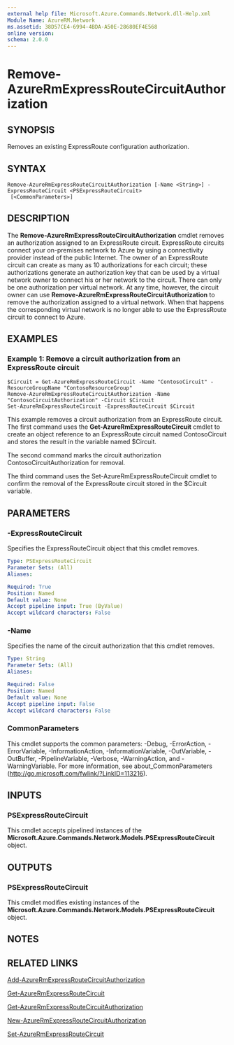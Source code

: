```yaml
---
external help file: Microsoft.Azure.Commands.Network.dll-Help.xml
Module Name: AzureRM.Network
ms.assetid: 38D57CE4-6994-4BDA-A50E-28680EF4E568
online version: 
schema: 2.0.0
---
```


# Remove-AzureRmExpressRouteCircuitAuthorization

## SYNOPSIS
Removes an existing ExpressRoute configuration authorization.

## SYNTAX

```
Remove-AzureRmExpressRouteCircuitAuthorization [-Name <String>] -ExpressRouteCircuit <PSExpressRouteCircuit>
 [<CommonParameters>]
```

## DESCRIPTION
The **Remove-AzureRmExpressRouteCircuitAuthorization** cmdlet removes an authorization assigned to
an ExpressRoute circuit. ExpressRoute circuits connect your on-premises network to Azure by using a
connectivity provider instead of the public Internet. The owner of an ExpressRoute circuit can
create as many as 10 authorizations for each circuit; these authorizations generate an
authorization key that can be used by a virtual network owner to connect his or her network to the
circuit. There can only be one authorization per virtual network. At any time, however, the circuit
owner can use **Remove-AzureRmExpressRouteCircuitAuthorization** to remove the authorization
assigned to a virtual network. When that happens the corresponding virtual network is no longer
able to use the ExpressRoute circuit to connect to Azure.

## EXAMPLES

### Example 1: Remove a circuit authorization from an ExpressRoute circuit
```
$Circuit = Get-AzureRmExpressRouteCircuit -Name "ContosoCircuit" -ResourceGroupName "ContosoResourceGroup"
Remove-AzureRmExpressRouteCircuitAuthorization -Name "ContosoCircuitAuthorization" -Circuit $Circuit
Set-AzureRmExpressRouteCircuit -ExpressRouteCircuit $Circuit
```

This example removes a circuit authorization from an ExpressRoute circuit. The first command uses
the **Get-AzureRmExpressRouteCircuit** cmdlet to create an object reference to an ExpressRoute
circuit named ContosoCircuit and stores the result in the variable named $Circuit.

The second command marks the circuit authorization ContosoCircuitAuthorization for removal.

The third command uses the Set-AzureRmExpressRouteCircuit cmdlet to confirm the removal of the
ExpressRoute circuit stored in the $Circuit variable.

## PARAMETERS

### -ExpressRouteCircuit
Specifies the ExpressRouteCircuit object that this cmdlet removes.

```yaml
Type: PSExpressRouteCircuit
Parameter Sets: (All)
Aliases: 

Required: True
Position: Named
Default value: None
Accept pipeline input: True (ByValue)
Accept wildcard characters: False
```

### -Name
Specifies the name of the circuit authorization that this cmdlet removes.

```yaml
Type: String
Parameter Sets: (All)
Aliases: 

Required: False
Position: Named
Default value: None
Accept pipeline input: False
Accept wildcard characters: False
```

### CommonParameters
This cmdlet supports the common parameters: -Debug, -ErrorAction, -ErrorVariable, -InformationAction, -InformationVariable, -OutVariable, -OutBuffer, -PipelineVariable, -Verbose, -WarningAction, and -WarningVariable. For more information, see about_CommonParameters (http://go.microsoft.com/fwlink/?LinkID=113216).

## INPUTS

### PSExpressRouteCircuit
This cmdlet accepts pipelined instances of the
**Microsoft.Azure.Commands.Network.Models.PSExpressRouteCircuit** object.

## OUTPUTS

### PSExpressRouteCircuit
This cmdlet modifies existing instances of the
**Microsoft.Azure.Commands.Network.Models.PSExpressRouteCircuit** object.

## NOTES

## RELATED LINKS

[Add-AzureRmExpressRouteCircuitAuthorization](./Add-AzureRmExpressRouteCircuitAuthorization.md)

[Get-AzureRmExpressRouteCircuit](./Get-AzureRmExpressRouteCircuit.md)

[Get-AzureRmExpressRouteCircuitAuthorization](./Get-AzureRmExpressRouteCircuitAuthorization.md)

[New-AzureRmExpressRouteCircuitAuthorization](./New-AzureRmExpressRouteCircuitAuthorization.md)

[Set-AzureRmExpressRouteCircuit](./Set-AzureRmExpressRouteCircuit.md)